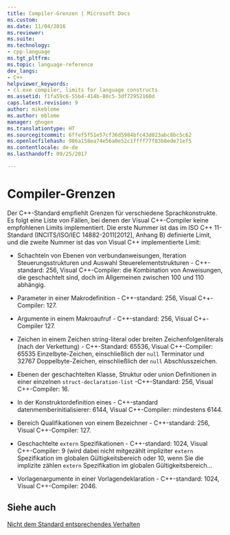 ```yaml
---
title: Compiler-Grenzen | Microsoft Docs
ms.custom: 
ms.date: 11/04/2016
ms.reviewer: 
ms.suite: 
ms.technology:
- cpp-language
ms.tgt_pltfrm: 
ms.topic: language-reference
dev_langs:
- C++
helpviewer_keywords:
- cl.exe compiler, limits for language constructs
ms.assetid: f1fa59c6-55b4-414b-80c5-3df72952160d
caps.latest.revision: 9
author: mikeblome
ms.author: mblome
manager: ghogen
ms.translationtype: HT
ms.sourcegitcommit: 6ffef5f51e57cf36d5984bfc43d023abc8bc5c62
ms.openlocfilehash: 986a158ea74e56a0e52c1ffff77f83b8ede71ef5
ms.contentlocale: de-de
ms.lasthandoff: 09/25/2017

---
```

# <a name="compiler-limits"></a>Compiler-Grenzen
Der C++-Standard empfiehlt Grenzen für verschiedene Sprachkonstrukte. Es folgt eine Liste von Fällen, bei denen der Visual C++-Compiler keine empfohlenen Limits implementiert. Die erste Nummer ist das im ISO C++ 11-Standard (INCITS/ISO/IEC 14882-2011[2012], Anhang B) definierte Limit, und die zweite Nummer ist das von Visual C++ implementierte Limit:  
  
-   Schachteln von Ebenen von verbundanweisungen, Iteration Steuerungsstrukturen und Auswahl Steuerelementstrukturen - C++-standard: 256, Visual C++-Compiler: die Kombination von Anweisungen, die geschachtelt sind, doch im Allgemeinen zwischen 100 und 110 abhängig.  
  
-   Parameter in einer Makrodefinition - C++-standard: 256, Visual C++-Compiler: 127.  
  
-   Argumente in einem Makroaufruf - C++-standard: 256, Visual C++-Compiler 127.  
  
-   Zeichen in einem Zeichen string-literal oder breiten Zeichenfolgenliterals (nach der Verkettung) - C++-Standard: 65536, Visual C++-Compiler: 65535 Einzelbyte-Zeichen, einschließlich der `null` Terminator und 32767 Doppelbyte-Zeichen, einschließlich der `null` Abschlusszeichen.  
  
-   Ebenen der geschachtelten Klasse, Struktur oder union Definitionen in einer einzelnen `struct-declaration-list` -C++-Standard: 256, Visual C++-Compiler: 16.  
  
-   In der Konstruktordefinition eines - C++-standard datenmemberinitialisierer: 6144, Visual C++-Compiler: mindestens 6144.  
  
-   Bereich Qualifikationen von einem Bezeichner - C++-standard: 256, Visual C++-Compiler: 127.  
  
-   Geschachtelte `extern` Spezifikationen - C++-standard: 1024, Visual C++-Compiler: 9 (wird dabei nicht mitgezählt impliziter `extern` Spezifikation im globalen Gültigkeitsbereich oder 10, wenn Sie die implizite zählen `extern` Spezifikation im globalen Gültigkeitsbereich...  
  
-   Vorlagenargumente in einer Vorlagendeklaration - C++-standard: 1024, Visual C++-Compiler: 2046.  
  
## <a name="see-also"></a>Siehe auch  
 [Nicht dem Standard entsprechendes Verhalten](../cpp/nonstandard-behavior.md)
